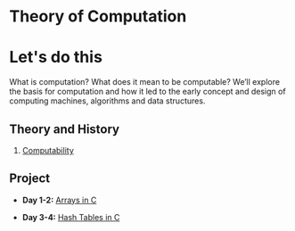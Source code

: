 # Theory of Computation
# Let's do this

What is computation? What does it mean to be computable? We’ll explore the basis for computation and how it led to the early concept and design of computing machines, algorithms and data structures.

## Theory and History

1. [Computability](objectives/computability)

## Project

* **Day 1-2:** [Arrays in C](https://github.com/LambdaSchool/Arrays)

* **Day 3-4:** [Hash Tables in C](https://github.com/LambdaSchool/Hash-Tables)
